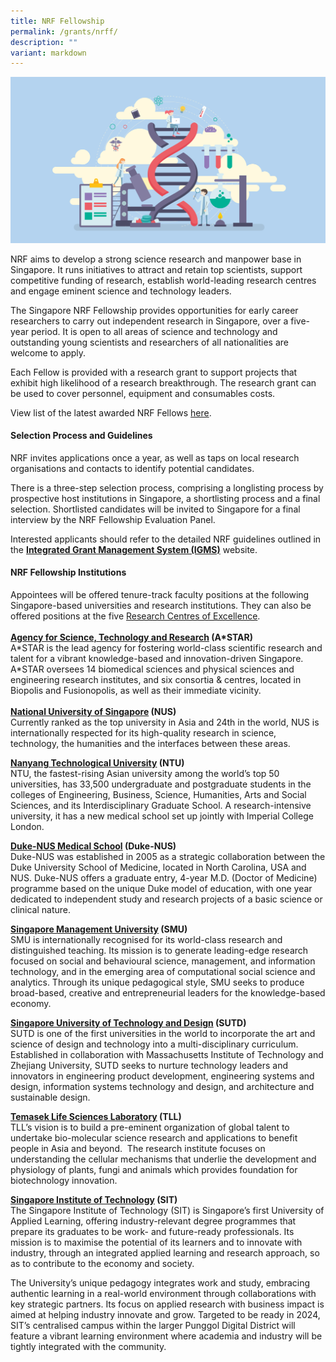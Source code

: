 ```yaml
---
title: NRF Fellowship
permalink: /grants/nrff/
description: ""
variant: markdown
---
```

![](/images/Grants/research-isometric.jpg)

NRF aims to develop a strong science research and manpower base in Singapore. It runs initiatives to attract and retain top scientists, support competitive funding of research, establish world-leading research centres and engage eminent science and technology leaders.

The Singapore NRF Fellowship provides opportunities for early career researchers to carry out independent research in Singapore, over a five-year period. It is open to all areas of science and technology and outstanding young scientists and researchers of all nationalities are welcome to apply.

Each Fellow is provided with a research grant to support projects that exhibit high likelihood of a research breakthrough. The research grant can be used to cover personnel, equipment and consumables costs.  
  
View list of the latest awarded NRF Fellows [here](https://go.gov.sg/nrff-jan-2024).

#### Selection Process and Guidelines

NRF invites applications once a year, as well as taps on local research organisations and contacts to identify potential candidates.  
  
There is a three-step selection process, comprising a longlisting process by prospective host institutions in Singapore, a shortlisting process and a final selection. Shortlisted candidates will be invited to Singapore for a final interview by the NRF Fellowship Evaluation Panel.  
  
Interested applicants should refer to the detailed NRF guidelines outlined in the **[Integrated Grant Management System (IGMS)](https://www.researchgrant.gov.sg/)** website. 

#### NRF Fellowship Institutions

Appointees will be offered tenure-track faculty positions at the following Singapore-based universities and research institutions. They can also be offered positions at the five [Research Centres of Excellence](https://www.nrf.gov.sg/programmes/research-centres-of-excellence).   
   
**[Agency for Science, Technology and Research](http://www.a-star.edu.sg/) (A\*STAR)**  
A\*STAR is the lead agency for fostering world-class scientific research and talent for a vibrant knowledge-based and innovation-driven Singapore. A\*STAR oversees 14 biomedical sciences and physical sciences and engineering research institutes, and six consortia & centres, located in Biopolis and Fusionopolis, as well as their immediate vicinity.  
   
**[National University of Singapore](http://www.nus.edu.sg/) (NUS)**  
Currently ranked as the top university in Asia and 24th in the world, NUS is internationally respected for its high-quality research in science, technology, the humanities and the interfaces between these areas.  
  
**[Nanyang Technological University](https://www.ntu.edu.sg/) (NTU)**  
NTU, the fastest-rising Asian university among the world’s top 50 universities, has 33,500 undergraduate and postgraduate students in the colleges of Engineering, Business, Science, Humanities, Arts and Social Sciences, and its Interdisciplinary Graduate School. A research-intensive university, it has a new medical school set up jointly with Imperial College London.  
  
**[Duke-NUS Medical School](https://www.duke-nus.edu.sg/) (Duke-NUS)**  
Duke-NUS was established in 2005 as a strategic collaboration between the Duke University School of Medicine, located in North Carolina, USA and NUS. Duke-NUS offers a graduate entry, 4-year M.D. (Doctor of Medicine) programme based on the unique Duke model of education, with one year dedicated to independent study and research projects of a basic science or clinical nature.  
  
**[Singapore Management University](http://www.smu.edu.sg/) (SMU)**  
SMU is internationally recognised for its world-class research and distinguished teaching. Its mission is to generate leading-edge research focused on social and behavioural science, management, and information technology, and in the emerging area of computational social science and analytics. Through its unique pedagogical style, SMU seeks to produce broad-based, creative and entrepreneurial leaders for the knowledge-based economy.  
  
**[Singapore University of Technology and Design](http://www.sutd.edu.sg/) (SUTD)**  
SUTD is one of the first universities in the world to incorporate the art and science of design and technology into a multi-disciplinary curriculum. Established in collaboration with Massachusetts Institute of Technology and Zhejiang University, SUTD seeks to nurture technology leaders and innovators in engineering product development, engineering systems and design, information systems technology and design, and architecture and sustainable design.  
  
**[Temasek Life Sciences Laboratory](http://www.tll.org.sg/) (TLL)**  
TLL’s vision is to build a pre-eminent organization of global talent to undertake bio-molecular science research and applications to benefit people in Asia and beyond.  The research institute focuses on understanding the cellular mechanisms that underlie the development and physiology of plants, fungi and animals which provides foundation for biotechnology innovation.   
  
**[Singapore Institute of Technology](https://www.singaporetech.edu.sg/) (SIT)**  
The Singapore Institute of Technology (SIT) is Singapore’s first University of Applied Learning, offering industry-relevant degree programmes that prepare its graduates to be work- and future-ready professionals. Its mission is to maximise the potential of its learners and to innovate with industry, through an integrated applied learning and research approach, so as to contribute to the economy and society.  
  
The University’s unique pedagogy integrates work and study, embracing authentic learning in a real-world environment through collaborations with key strategic partners. Its focus on applied research with business impact is aimed at helping industry innovate and grow. Targeted to be ready in 2024, SIT’s centralised campus within the larger Punggol Digital District will feature a vibrant learning environment where academia and industry will be tightly integrated with the community.